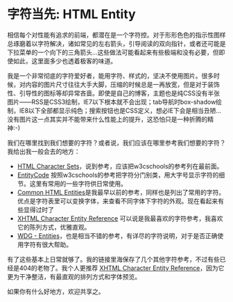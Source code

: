 # 字符当先: HTML Entity

相信每个对性能有追求的前端，都潜在是一个字符控。对于形形色色的指示性图样总琢磨着以字符解决，诸如常见的左右箭头，引导阅读的双向指针，或者还可能是下拉菜单的一个向下的三角箭头...这些做法可能看起来有些极端和没有必要，但即使如此，这里面多少也透着极客的味道。

我是一个非常彻底的字符爱好者，能用字符、样式的，坚决不使用图片。很多时候，对内容的图片尺寸往往大手大脚，压缩的时候总是一再放宽，但是对于装饰性、引导性的图标等却异常吝啬。即使是自己的博客，主题也是纯CSS没有半张图片——RSS是CSS3绘制，IE7以下根本就不会出现；tab导航时box-shadow绘制，IE8以下全部都显示纯色；搜索按钮也是CSS定义，想必IE下会是相当丑陋...没有图片这一点其实并不能带来什么性能上的提升，这恐怕只是一种折腾的精神:-)

我们在哪里找到我们想要的字符？或者说，我们应该在哪里参考我们想要的字符？我给出我一般会去的地方：

- [HTML Character Sets](http://www.w3schools.com/tags/ref_charactersets.asp)，说到参考，应该把w3cschools的参考列在最前面。
- [EntityCode](http://www.entitycode.com/) 按照w3cschools的参考把字符分门别类，用大字号显示字符的细节。这里有常用的一些字符供日常使用。
- [Common HTML Entities](http://andrew.hedges.name/experiments/entities/)是我最早以前的参考，同样也是列出了常用的字符。优点是字符表里可以变换字体，来查看不同字体下字符的外观。现在看起来有些显得过时了
- [XHTML Character Entity Reference](http://www.digitalmediaminute.com/reference/entity/) 可以说是我最喜欢的字符参考，我喜欢它的陈列方式，优雅直观。
- [WDG - Entities](http://www.htmlhelp.org/reference/html40/entities/)，也是相当不错的参考，有详尽的字符说明，对于是否正确使用字符有很大帮助。


有了这些基本上日常就够了。我的链接里海保存了几个其他字符参考，不过有些已经是404的老物了。我个人更推荐 [XHTML Character Entity Reference](http://www.digitalmediaminute.com/reference/entity/)，因为它更为干净整洁，有最直观的排列方式和字体预览。

如果你有什么好地方，欢迎共享之。